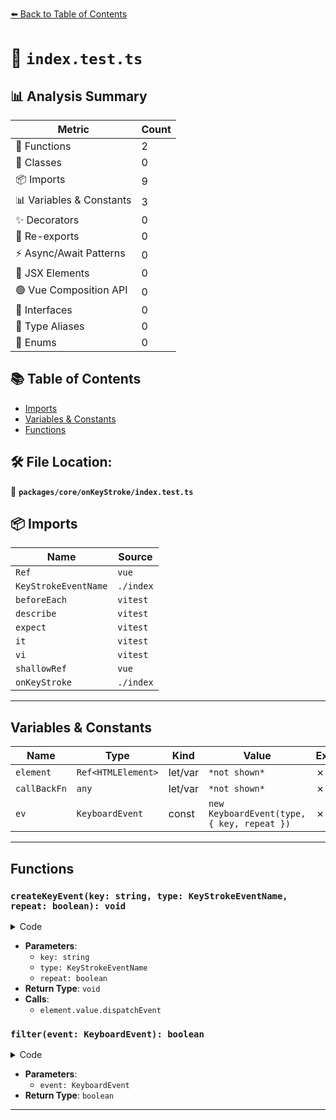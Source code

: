 [⬅️ Back to Table of Contents](../../../index.md)

# 📄 `index.test.ts`

## 📊 Analysis Summary

| Metric | Count |
|--------|-------|
| 🔧 Functions | 2 |
| 🧱 Classes | 0 |
| 📦 Imports | 9 |
| 📊 Variables & Constants | 3 |
| ✨ Decorators | 0 |
| 🔄 Re-exports | 0 |
| ⚡ Async/Await Patterns | 0 |
| 💠 JSX Elements | 0 |
| 🟢 Vue Composition API | 0 |
| 📐 Interfaces | 0 |
| 📑 Type Aliases | 0 |
| 🎯 Enums | 0 |

## 📚 Table of Contents

- [Imports](#imports)
- [Variables & Constants](#variables-constants)
- [Functions](#functions)

## 🛠️ File Location:
📂 **`packages/core/onKeyStroke/index.test.ts`**

## 📦 Imports

| Name | Source |
|------|--------|
| `Ref` | `vue` |
| `KeyStrokeEventName` | `./index` |
| `beforeEach` | `vitest` |
| `describe` | `vitest` |
| `expect` | `vitest` |
| `it` | `vitest` |
| `vi` | `vitest` |
| `shallowRef` | `vue` |
| `onKeyStroke` | `./index` |


---

## Variables & Constants

| Name | Type | Kind | Value | Exported |
|------|------|------|-------|----------|
| `element` | `Ref<HTMLElement>` | let/var | `*not shown*` | ✗ |
| `callBackFn` | `any` | let/var | `*not shown*` | ✗ |
| `ev` | `KeyboardEvent` | const | `new KeyboardEvent(type, { key, repeat })` | ✗ |


---

## Functions

### `createKeyEvent(key: string, type: KeyStrokeEventName, repeat: boolean): void`

<details><summary>Code</summary>

```ts
function createKeyEvent(key: string, type: KeyStrokeEventName, repeat = false) {
    const ev = new KeyboardEvent(type, { key, repeat })
    element.value.dispatchEvent(ev)
  }
```
</details>

- **Parameters**:
  - `key: string`
  - `type: KeyStrokeEventName`
  - `repeat: boolean`
- **Return Type**: `void`
- **Calls**:
  - `element.value.dispatchEvent`
### `filter(event: KeyboardEvent): boolean`

<details><summary>Code</summary>

```ts
(event: KeyboardEvent) => {
      return event.key === 'A'
    }
```
</details>

- **Parameters**:
  - `event: KeyboardEvent`
- **Return Type**: `boolean`

---